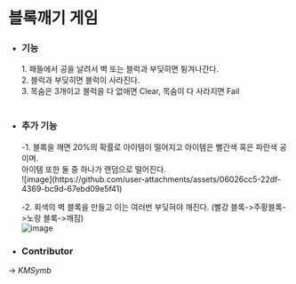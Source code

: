 <h1>블록깨기 게임</h1>

- <h3>기능</h3>   
    1. 패들에서 공을 날려서 벽 또는 블럭과 부딪히면 튕겨나간다. <br/>
    2. 블럭과 부딪히면 블럭이 사라진다. <br/>
    3. 목숨은 3개이고 블럭을 다 없애면 Clear, 목숨이 다 사라지면 Fail <br/>
     <br/>
- <h3>추가 기능</h3>   
    -1. 블록을 깨면 20%의 확률로 아이템이 떨어지고 아이템은 빨간색 혹은 파란색 공이며. <br/>
       아이템 또한 둘 중 하나가 랜덤으로 떨어진다. <br/>
    ![image](https://github.com/user-attachments/assets/06026cc5-22df-4369-bc9d-67ebd09e5f41)

    -2. 회색의 벽 블록을 만들고 이는 여러번 부딪혀야 깨진다. (빨강 블록->주황블록->노랑 블록->깨짐) <br/> 
    ![image](https://github.com/user-attachments/assets/2f97552e-f977-4e46-b7f1-1276468c844a)

  
- <h3>Contributor</h3>
-> *KMSymb*
